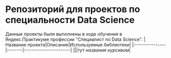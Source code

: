 # Репозиторий для проектов по специальности Data Science
Данные проекты были выполнены в ходе обучения в Яндекс.Практикуме профессии "Специалист по Data Science".
|Название проекта|Описание|Используемые библиотеки|
|:---------------|:-------|:----------------------|
|||*тут названия курсивом*|
